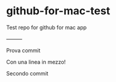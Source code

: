 github-for-mac-test
===================

Test repo for github for mac app

———

Prova commit

Con una linea in mezzo!

Secondo commit